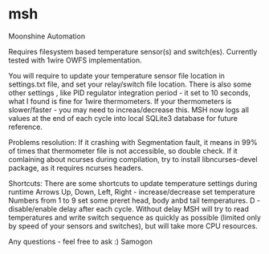 # msh
Moonshine Automation

Requires filesystem based temperature sensor(s) and switch(es). Currently tested with 1wire OWFS implementation.

You will require to update your temperature sensor file location in settings.txt file, and set your relay/switch file location.
There is also some other settings , like PID regulator integration period - it set to 10 seconds, what I found is fine for 1wire thermometers. If your thermometers is slower/faster - you may need to increas/decrease this. 
MSH now logs all values at the end of each cycle into local SQLite3 database for future reference.

Problems resolution:
If it crashing with Segmentation fault, it means in 99% of times that thermometer file is not accessible, so double check.
If it comlaining about ncurses during compilation, try to install libncurses-devel package, as it requires ncurses headers.

Shortcuts:
There are some shortcuts to update temperature settings during runtime
Arrows Up, Down, Left, Right - increase/decrease set temperature
Numbers from 1 to 9 set some preret head, body anbd tail temperatures.
D - disable/enable delay after each cycle. Without delay MSH will try to read temperatures and write switch sequence as quickly as possible (limited only by speed of your sensors and switches), but will take more CPU resources. 

Any questions - feel free to ask :)
Samogon
